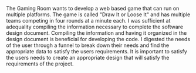   The Gaming Room wants to develop a web based game that can run on multiple platforms. The game is called "Draw It or Loose It" and has multiple teams competing in four rounds at a minute each. I was sufficient at adequality compiling the information necessary to complete the software design document. Compiling the information and having it organized in the design document is beneficial for developing the code. I digested the needs of the user through a funnel to break down their needs and find the appropriate data to satisfy the users requirements. It is important to satisfy the users needs to create an appropriate design that will satisfy the requirements of the project.  
